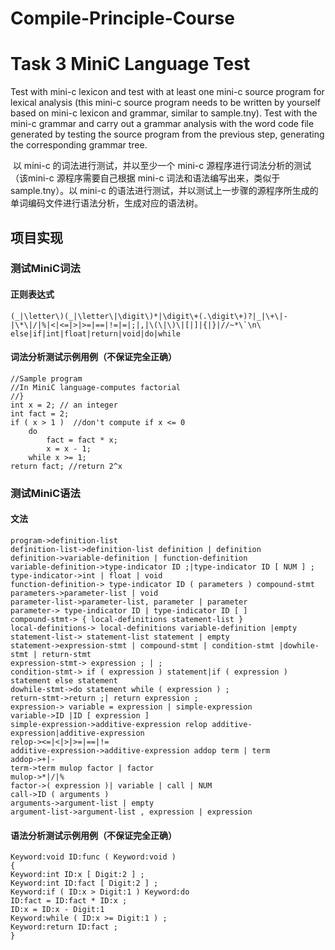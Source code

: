 # Compile-Principle-Course



# Task 3 MiniC Language Test

   Test with mini-c lexicon and test with at least one mini-c source program for lexical analysis (this mini-c source program needs to be written by yourself based on mini-c lexicon and grammar, similar to sample.tny). Test with the mini-c grammar and carry out a grammar analysis with the word code file generated by testing the source program from the previous step, generating the corresponding grammar tree.

​      以 mini-c 的词法进行测试，并以至少一个 mini-c 源程序进行词法分析的测试（该mini-c 源程序需要自己根据 mini-c 词法和语法编写出来，类似于 sample.tny）。以 mini-c 的语法进行测试，并以测试上一步骤的源程序所生成的单词编码文件进行语法分析，生成对应的语法树。



## 项目实现

### 测试MiniC词法

#### 正则表达式

```
(_|\letter\)(_|\letter\|\digit\)*|\digit\+(.\digit\+)?|_|\+\|-|\*\|/|%|<|<=|>|>=|==|!=|=|;|,|\(\|\)\|[|]|{|}|//~*\`\n\
else|if|int|float|return|void|do|while
```

#### 词法分析测试示例用例（不保证完全正确）

```miniC
//Sample program
//In MiniC language-computes factorial
//}
int x = 2; // an integer
int fact = 2;
if ( x > 1 )  //don't compute if x <= 0 
    do 
        fact = fact * x;
        x = x - 1;
    while x >= 1;
return fact; //return 2^x

```

### 测试MiniC语法

#### 文法

```
program->definition-list
definition-list->definition-list definition | definition
definition->variable-definition | function-definition
variable-definition->type-indicator ID ;|type-indicator ID [ NUM ] ;
type-indicator->int | float | void
function-definition-> type-indicator ID ( parameters ) compound-stmt
parameters->parameter-list | void
parameter-list->parameter-list, parameter | parameter
parameter-> type-indicator ID | type-indicator ID [ ]
compound-stmt-> { local-definitions statement-list }
local-definitions-> local-definitions variable-definition |empty
statement-list-> statement-list statement | empty
statement->expression-stmt | compound-stmt | condition-stmt |dowhile-stmt | return-stmt
expression-stmt-> expression ; | ;
condition-stmt-> if ( expression ) statement|if ( expression ) statement else statement
dowhile-stmt->do statement while ( expression ) ;
return-stmt->return ;| return expression ;
expression-> variable = expression | simple-expression
variable->ID |ID [ expression ]
simple-expression->additive-expression relop additive-expression|additive-expression
relop-><=|<|>|>=|==|!=
additive-expression->additive-expression addop term | term
addop->+|-
term->term mulop factor | factor
mulop->*|/|%
factor->( expression )| variable | call | NUM
call->ID ( arguments )
arguments->argument-list | empty
argument-list->argument-list , expression | expression

```

#### 语法分析测试示例用例（不保证完全正确）

```
Keyword:void ID:func ( Keyword:void ) 
{
Keyword:int ID:x [ Digit:2 ] ; 
Keyword:int ID:fact [ Digit:2 ] ; 
Keyword:if ( ID:x > Digit:1 ) Keyword:do 
ID:fact = ID:fact * ID:x ; 
ID:x = ID:x - Digit:1 
Keyword:while ( ID:x >= Digit:1 ) ; 
Keyword:return ID:fact ; 
}


```

